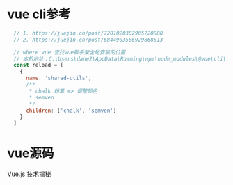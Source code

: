 # vue cli参考
```js
  // 1. https://juejin.cn/post/7201020302905720888
  // 2. https://juejin.cn/post/6844903586929868813

  // where vue 查找vue脚手架全局安装的位置
  // 本机地址：C:\Users\dane2\AppData\Roaming\npm\node_modules\@vue\cli\bin
  const reload = [
    {
      name: 'shared-utils',
      /**
       * chalk 粉笔 => 调整颜色
       * semven   
       */
      children: ['chalk', 'semven']
    }
  ]
```


# vue源码
<!-- // 格式为 [link text] (url) -->
[Vue.js 技术揭秘](https://github.com/rhymedys/vue-analysis/tree/master)

